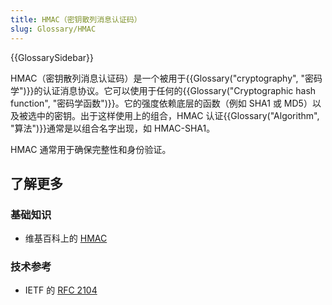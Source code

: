```yaml
---
title: HMAC（密钥散列消息认证码）
slug: Glossary/HMAC
---
```


{{GlossarySidebar}}

HMAC（密钥散列消息认证码）是一个被用于{{Glossary("cryptography", "密码学")}}的认证消息协议。它可以使用于任何的{{Glossary("Cryptographic hash function", "密码学函数")}}。它的强度依赖底层的函数（例如 SHA1 或 MD5）以及被选中的密钥。出于这样使用上的组合，HMAC 认证{{Glossary("Algorithm", "算法")}}通常是以组合名字出现，如 HMAC-SHA1。

HMAC 通常用于确保完整性和身份验证。

## 了解更多

### 基础知识

- 维基百科上的 [HMAC](https://zh.wikipedia.org/wiki/密钥散列消息认证码)

### 技术参考

- IETF 的 [RFC 2104](https://www.ietf.org/rfc/rfc2104.txt)
